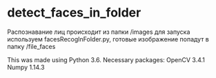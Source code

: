 # detect_faces_in_folder
Распознавание лиц происходит из папки /images
для запуска используем facesRecogInFolder.py, готовые изображение попадут в папку /file_faces


This was made using Python 3.6.
Necessary packages:
OpenCV 3.4.1
Numpy 1.14.3



